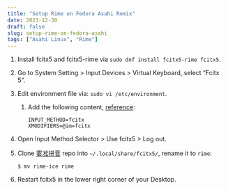 ```yaml
---
title: "Setup Rime on Fedora Asahi Remix"
date: 2023-12-30
draft: false
slug: setup-rime-on-fedora-asahi
tags: ["Asahi Linux", "Rime"]
---
```


1. Install fcitx5 and fcitx5-rime via `sudo dnf install fcitx5-rime fcitx5`.
2. Go to System Setting > Input Devices > Virtual Keyboard, select “Fcitx 5”.
3. Edit environment file via: `sudo vi /etc/environment`.
    1. Add the following content, [reference](https://fcitx-im.org/wiki/Using_Fcitx_5_on_Wayland#KDE_Plasma):

        ```
        INPUT_METHOD=fcitx
        XMODIFIERS=@im=fcitx
        ```

4. Open Input Method Selector > Use fcitx5 > Log out.
5. Clone [雾凇拼音](https://github.com/iDvel/rime-ice) repo into `~/.local/share/fcitx5/`, rename it to `rime`:
    ```
    $ mv rime-ice rime
    ```
6. Restart fcitx5 in the lower right corner of your Desktop.
